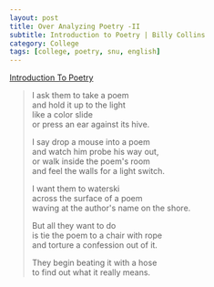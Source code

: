 ```yaml
---
layout: post
title: Over Analyzing Poetry -II
subtitle: Introduction to Poetry | Billy Collins
category: College
tags: [college, poetry, snu, english]
---
```


[Introduction To Poetry](https://www.poetryfoundation.org/poems-and-poets/poems/detail/46712)

> I ask them to take a poem  
> and hold it up to the light  
> like a color slide  
> or press an ear against its hive.
> 
> I say drop a mouse into a poem  
> and watch him probe his way out,  
> or walk inside the poem's room  
> and feel the walls for a light switch.
>
> I want them to waterski  
> across the surface of a poem  
> waving at the author's name on the shore.  
>
>But all they want to do  
>is tie the poem to a chair with rope  
>and torture a confession out of it.
>
>They begin beating it with a hose  
>to find out what it really means.